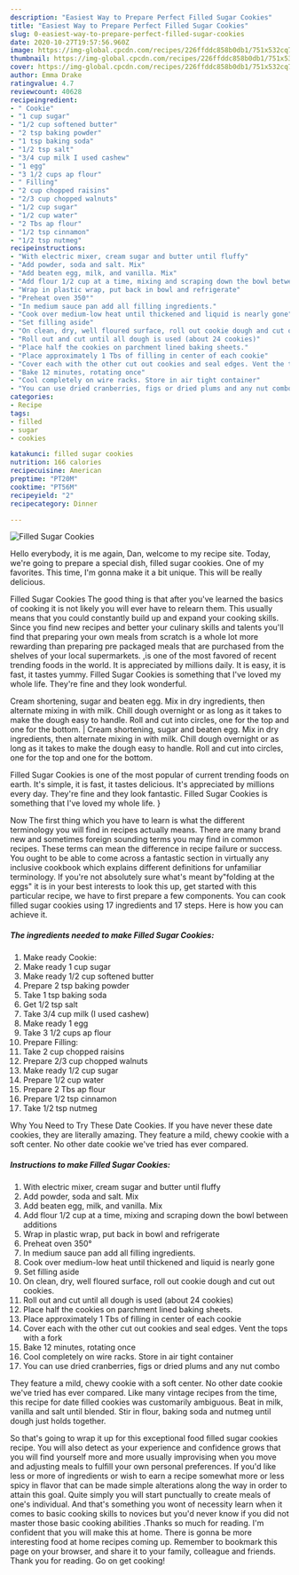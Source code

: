 ```yaml
---
description: "Easiest Way to Prepare Perfect Filled Sugar Cookies"
title: "Easiest Way to Prepare Perfect Filled Sugar Cookies"
slug: 0-easiest-way-to-prepare-perfect-filled-sugar-cookies
date: 2020-10-27T19:57:56.960Z
image: https://img-global.cpcdn.com/recipes/226ffddc858b0db1/751x532cq70/filled-sugar-cookies-recipe-main-photo.jpg
thumbnail: https://img-global.cpcdn.com/recipes/226ffddc858b0db1/751x532cq70/filled-sugar-cookies-recipe-main-photo.jpg
cover: https://img-global.cpcdn.com/recipes/226ffddc858b0db1/751x532cq70/filled-sugar-cookies-recipe-main-photo.jpg
author: Emma Drake
ratingvalue: 4.7
reviewcount: 40628
recipeingredient:
- " Cookie"
- "1 cup sugar"
- "1/2 cup softened butter"
- "2 tsp baking powder"
- "1 tsp baking soda"
- "1/2 tsp salt"
- "3/4 cup milk I used cashew"
- "1 egg"
- "3 1/2 cups ap flour"
- " Filling"
- "2 cup chopped raisins"
- "2/3 cup chopped walnuts"
- "1/2 cup sugar"
- "1/2 cup water"
- "2 Tbs ap flour"
- "1/2 tsp cinnamon"
- "1/2 tsp nutmeg"
recipeinstructions:
- "With electric mixer, cream sugar and butter until fluffy"
- "Add powder, soda and salt. Mix"
- "Add beaten egg, milk, and vanilla. Mix"
- "Add flour 1/2 cup at a time, mixing and scraping down the bowl between additions"
- "Wrap in plastic wrap, put back in bowl and refrigerate"
- "Preheat oven 350°"
- "In medium sauce pan add all filling ingredients."
- "Cook over medium-low heat until thickened and liquid is nearly gone"
- "Set filling aside"
- "On clean, dry, well floured surface, roll out cookie dough and cut out cookies."
- "Roll out and cut until all dough is used (about 24 cookies)"
- "Place half the cookies on parchment lined baking sheets."
- "Place approximately 1 Tbs of filling in center of each cookie"
- "Cover each with the other cut out cookies and seal edges. Vent the tops with a fork"
- "Bake 12 minutes, rotating once"
- "Cool completely on wire racks. Store in air tight container"
- "You can use dried cranberries, figs or dried plums and any nut combo"
categories:
- Recipe
tags:
- filled
- sugar
- cookies

katakunci: filled sugar cookies 
nutrition: 166 calories
recipecuisine: American
preptime: "PT20M"
cooktime: "PT56M"
recipeyield: "2"
recipecategory: Dinner

---
```



![Filled Sugar Cookies](https://img-global.cpcdn.com/recipes/226ffddc858b0db1/751x532cq70/filled-sugar-cookies-recipe-main-photo.jpg)

Hello everybody, it is me again, Dan, welcome to my recipe site. Today, we're going to prepare a special dish, filled sugar cookies. One of my favorites. This time, I'm gonna make it a bit unique. This will be really delicious.

Filled Sugar Cookies The good thing is that after you've learned the basics of cooking it is not likely you will ever have to relearn them. This usually means that you could constantly build up and expand your cooking skills. Since you find new recipes and better your culinary skills and talents you'll find that preparing your own meals from scratch is a whole lot more rewarding than preparing pre packaged meals that are purchased from the shelves of your local supermarkets.
,is one of the most favored of recent trending foods in the world. It is appreciated by millions daily. It is easy, it is fast, it tastes yummy. Filled Sugar Cookies is something that I've loved my whole life. They're fine and they look wonderful.

Cream shortening, sugar and beaten egg. Mix in dry ingredients, then alternate mixing in with milk. Chill dough overnight or as long as it takes to make the dough easy to handle. Roll and cut into circles, one for the top and one for the bottom.
|
Cream shortening, sugar and beaten egg. Mix in dry ingredients, then alternate mixing in with milk. Chill dough overnight or as long as it takes to make the dough easy to handle. Roll and cut into circles, one for the top and one for the bottom.

Filled Sugar Cookies is one of the most popular of current trending foods on earth. It's simple, it is fast, it tastes delicious. It's appreciated by millions every day. They're fine and they look fantastic. Filled Sugar Cookies is something that I've loved my whole life.
}

Now The first thing which you have to learn is what the different terminology you will find in recipes actually means. There are many brand new and sometimes foreign sounding terms you may find in common recipes. These terms can mean the difference in recipe failure or success. You ought to be able to come across a fantastic section in virtually any inclusive cookbook which explains different definitions for unfamiliar terminology. If you're not absolutely sure what's meant by"folding at the eggs" it is in your best interests to look this up,
get started with this particular recipe, we have to first prepare a few components. You can cook filled sugar cookies using 17 ingredients and 17 steps. Here is how you can achieve it.

<!--inarticleads1-->

##### The ingredients needed to make Filled Sugar Cookies:

1. Make ready  Cookie:
1. Make ready 1 cup sugar
1. Make ready 1/2 cup softened butter
1. Prepare 2 tsp baking powder
1. Take 1 tsp baking soda
1. Get 1/2 tsp salt
1. Take 3/4 cup milk (I used cashew)
1. Make ready 1 egg
1. Take 3 1/2 cups ap flour
1. Prepare  Filling:
1. Take 2 cup chopped raisins
1. Prepare 2/3 cup chopped walnuts
1. Make ready 1/2 cup sugar
1. Prepare 1/2 cup water
1. Prepare 2 Tbs ap flour
1. Prepare 1/2 tsp cinnamon
1. Take 1/2 tsp nutmeg


Why You Need to Try These Date Cookies. If you have never these date cookies, they are literally amazing. They feature a mild, chewy cookie with a soft center. No other date cookie we&#39;ve tried has ever compared. 

<!--inarticleads2-->

##### Instructions to make Filled Sugar Cookies:

1. With electric mixer, cream sugar and butter until fluffy
1. Add powder, soda and salt. Mix
1. Add beaten egg, milk, and vanilla. Mix
1. Add flour 1/2 cup at a time, mixing and scraping down the bowl between additions
1. Wrap in plastic wrap, put back in bowl and refrigerate
1. Preheat oven 350°
1. In medium sauce pan add all filling ingredients.
1. Cook over medium-low heat until thickened and liquid is nearly gone
1. Set filling aside
1. On clean, dry, well floured surface, roll out cookie dough and cut out cookies.
1. Roll out and cut until all dough is used (about 24 cookies)
1. Place half the cookies on parchment lined baking sheets.
1. Place approximately 1 Tbs of filling in center of each cookie
1. Cover each with the other cut out cookies and seal edges. Vent the tops with a fork
1. Bake 12 minutes, rotating once
1. Cool completely on wire racks. Store in air tight container
1. You can use dried cranberries, figs or dried plums and any nut combo


They feature a mild, chewy cookie with a soft center. No other date cookie we&#39;ve tried has ever compared. Like many vintage recipes from the time, this recipe for date filled cookies was customarily ambiguous. Beat in milk, vanilla and salt until blended. Stir in flour, baking soda and nutmeg until dough just holds together. 

So that's going to wrap it up for this exceptional food filled sugar cookies recipe. You will also detect as your experience and confidence grows that you will find yourself more and more usually improvising when you move and adjusting meals to fulfill your own personal preferences. If you'd like less or more of ingredients or wish to earn a recipe somewhat more or less spicy in flavor that can be made simple alterations along the way in order to attain this goal. Quite simply you will start punctually to create meals of one's individual. And that's something you wont of necessity learn when it comes to basic cooking skills to novices but you'd never know if you did not master those basic cooking abilities .Thanks so much for reading. I'm confident that you will make this at home. There is gonna be more interesting food at home recipes coming up. Remember to bookmark this page on your browser, and share it to your family, colleague and friends. Thank you for reading. Go on get cooking!
